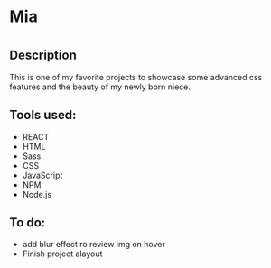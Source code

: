 <h1>Mia<h1>
<h2>Description</h2>
<p>This is one of my favorite projects to showcase some advanced css features and the beauty of my newly born niece.</p>
<h2>Tools used:</h2>
<ul>
<li>REACT</li>
<li>HTML</li>
<li>Sass</li>
<li>CSS</li>
<li>JavaScript</li>
<li>NPM</li>
<li>Node.js</li>
</ul>
<h2>To do:</h2>
<ul>
<li>add blur effect ro review img on hover</li>
<li>Finish project alayout</li>
</ul>

